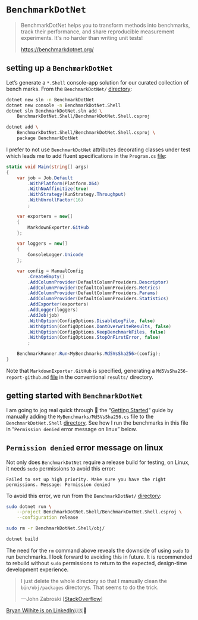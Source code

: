 # `BenchmarkDotNet`

>BenchmarkDotNet helps you to transform methods into benchmarks, track their performance, and share reproducible measurement experiments. It's no harder than writing unit tests!
>
><https://benchmarkdotnet.org/>

## setting up a `BenchmarkDotNet`

Let’s generate a `*.Shell` console-app solution for our curated collection of bench marks. From the `BenchmarkDotNet/` [directory](../BenchmarkDotNet):

```bash
dotnet new sln -n BenchmarkDotNet
dotnet new console -n BenchmarkDotNet.Shell
dotnet sln BenchmarkDotNet.sln add \
    BenchmarkDotNet.Shell/BenchmarkDotNet.Shell.csproj

dotnet add \
    BenchmarkDotNet.Shell/BenchmarkDotNet.Shell.csproj \
    package BenchmarkDotNet
```

I prefer to not use `BenchmarkDotNet` attributes decorating classes under test which leads me to add fluent specifications in the `Program.cs` [file](./BenchmarkDotNet.Shell/Program.cs):

```csharp
static void Main(string[] args)
{
    var job = Job.Default
        .WithPlatform(Platform.X64)
        .WithNoAffinitize(true)
        .WithStrategy(RunStrategy.Throughput)
        .WithUnrollFactor(16)
        ;

    var exporters = new[]
    {
        MarkdownExporter.GitHub
    };

    var loggers = new[]
    {
        ConsoleLogger.Unicode
    };

    var config = ManualConfig
        .CreateEmpty()
        .AddColumnProvider(DefaultColumnProviders.Descriptor)
        .AddColumnProvider(DefaultColumnProviders.Metrics)
        .AddColumnProvider(DefaultColumnProviders.Params)
        .AddColumnProvider(DefaultColumnProviders.Statistics)
        .AddExporter(exporters)
        .AddLogger(loggers)
        .AddJob(job)
        .WithOption(ConfigOptions.DisableLogFile, false)
        .WithOption(ConfigOptions.DontOverwriteResults, false)
        .WithOption(ConfigOptions.KeepBenchmarkFiles, false)
        .WithOption(ConfigOptions.StopOnFirstError, false)
        ;

    BenchmarkRunner.Run<MyBenchmarks.Md5VsSha256>(config);
}
```

Note that `MarkdownExporter.GitHub` is specified, generating a `Md5VsSha256-report-github.md` [file](./BenchmarkDotNet.Shell/BenchmarkDotNet.Artifacts/results/MyBenchmarks.Md5VsSha256-report-github.md) in the conventional `results/` directory.

## getting started with `BenchmarkDotNet`

I am going to jog real quick through 👟 the “[Getting Started](https://benchmarkdotnet.org/articles/guides/getting-started.html)” guide by manually adding the `MyBenchmarks/Md5VsSha256.cs` file to the `BenchmarkDotNet.Shell` [directory](./BenchmarkDotNet.Shell). See how I run the benchmarks in this file in “`Permission denied` error message on linux” below.

## `Permission denied` error message on linux

Not only does `BenchmarkDotNet` require a release build for testing, on Linux, it needs `sudo` permissions to avoid this error:

```plaintext
Failed to set up high priority. Make sure you have the right permissions. Message: Permission denied
```

To avoid this error, we run from the `BenchmarkDotNet/` [directory](../BenchmarkDotNet):

```bash
sudo dotnet run \
    --project BenchmarkDotNet.Shell/BenchmarkDotNet.Shell.csproj \
    --configuration release

sudo rm -r BenchmarkDotNet.Shell/obj/

dotnet build
```

The need for the `rm` command above reveals the downside of using `sudo` to run benchmarks. I look forward to avoiding this in future. It is recommended to rebuild without `sudo` permissions to return to the expected, design-time development experience.

>I just delete the whole directory so that I manually clean the `bin/obj/packages` directorys. That seems to do the trick.
>
>—John Zabroski [[StackOverflow](https://stackoverflow.com/questions/59006360/jenkins-msbuild-fails-error-netsdk1064-package-microsoft-codeanalysis-analyzer)]

[Bryan Wilhite is on LinkedIn](https://www.linkedin.com/in/wilhite)🇺🇸💼
